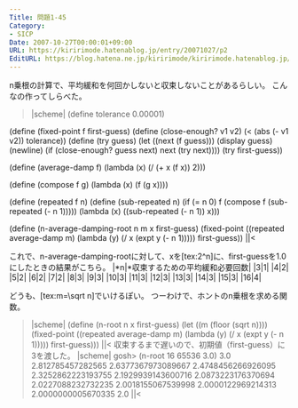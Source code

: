 ```yaml
---
Title: 問題1-45
Category:
- SICP
Date: 2007-10-27T00:00:01+09:00
URL: https://kiririmode.hatenablog.jp/entry/20071027/p2
EditURL: https://blog.hatena.ne.jp/kiririmode/kiririmode.hatenablog.jp/atom/entry/8454420450078216421
---
```



n乗根の計算で、平均緩和を何回かしないと収束しないことがあるらしい。
こんなの作ってしらべた。
>|scheme|
(define tolerance 0.00001)

(define (fixed-point f first-guess)
  (define (close-enough? v1 v2)
    (< (abs (- v1 v2)) tolerance))
  (define (try guess)
    (let ((next (f guess)))
      (display guess)
      (newline)
      (if (close-enough? guess next)
	  next
	  (try next))))
  (try first-guess))

(define (average-damp f)
  (lambda (x)
    (/ (+ x (f x)) 2)))

(define (compose f g)
  (lambda (x)
    (f (g x))))

(define (repeated f n)
  (define (sub-repeated n)
    (if (= n 0)
	f
	(compose f (sub-repeated (- n 1)))))
  (lambda (x)
    ((sub-repeated (- n 1)) x)))

(define (n-average-damping-root n m x first-guess)
  (fixed-point ((repeated average-damp m)
		(lambda (y)
		  (/ x (expt y (- n 1)))))
	       first-guess))
||<

これで、n-average-damping-rootに対して、xを[tex:2^n]に、first-guessを1.0にしたときの結果がこちら。
|*n|*収束するための平均緩和必要回数|
|3|1|
|4|2|
|5|2|
|6|2|
|7|2|
|8|3|
|9|3|
|10|3|
|11|3|
|12|3|
|13|3|
|14|3|
|15|3|
|16|4|

どうも、[tex:m=\sqrt n]でいけるぽい。
つーわけで、ホントのn乗根を求める関数。
>|scheme|
(define (n-root n x first-guess)
  (let ((m (floor (sqrt n))))
    (fixed-point ((repeated average-damp m)
		  (lambda (y)
		    (/ x (expt y (- n 1)))))
		 first-guess)))
||<
収束するまで遅いので、初期値（first-guess）に3を渡した。
>|scheme|
gosh> (n-root 16 65536 3.0)
3.0
2.812785457282565
2.6377367973089667
2.4748456266926095
2.3252862223193755
2.1929939143600716
2.0873223176370694
2.0227088232732235
2.0018155067539998
2.0000122969214313
2.0000000005670335
2.0
||<
